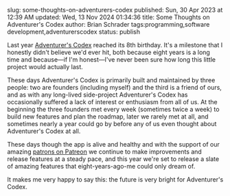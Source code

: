 slug: some-thoughts-on-adventurers-codex
published: Sun, 30 Apr 2023 at 12:39 AM
updated: Wed, 13 Nov 2024 01:34:36 
title: Some Thoughts on Adventurer's Codex
author: Brian Schrader
tags:programming,software development,adventurerscodex
status: publish

Last year [Adventurer's Codex][1] reached its 8th birthday. It's a milestone that I honestly didn't believe we'd ever hit, both because eight years is a long time and because&mdash;if I'm honest&mdash;I've never been sure how long this little project would actually last.

These days Adventurer's Codex is primarily built and maintained by three people: two are founders (including myself) and the third is a friend of ours, and as with any long-lived side-project Adventurer's Codex has occasionally suffered a lack of interest or enthusiasm from all of us. At the beginning the three founders met every week (sometimes twice a week) to build new features and plan the roadmap, later we rarely met at all, and sometimes nearly a year could go by before any of us even thought about Adventurer's Codex at all.

These days though the app is alive and healthy and with the support of our amazing [patrons on Patreon][2] we continue to make improvements and release features at a steady pace, and this year we're set to release a slate of amazing features that eight-years-ago-me could only dream of.

It makes me very happy to say this: the future is very bright for Adventurer's Codex.


[1]: https://adventurerscodex.com
[2]: http://patreon.com/adventurerscodex
